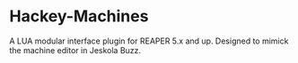# Hackey-Machines
A LUA modular interface plugin for REAPER 5.x and up. Designed to mimick the machine editor in Jeskola Buzz.
